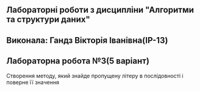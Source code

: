 ## Лабораторні роботи з дисципліни "Алгоритми та структури даних"
## Виконала: Гандз Вікторія Іванівна(ІР-13)
## Лабораторна робота №3(5 варіант)
Створення методу, який знайде пропущену літеру в послідовності і поверне її значення
